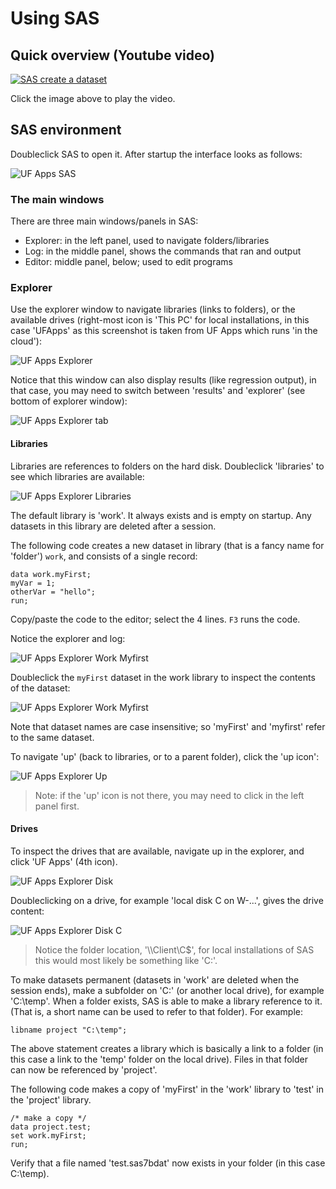 # Using SAS

## Quick overview (Youtube video)

[![SAS create a dataset](images/SAS_intro_First_Frame.png)](http://www.youtube.com/watch?v=Y45yTB6KMZE "SAS create a dataset")

Click the image above to play the video. 

## SAS environment

Doubleclick SAS to open it. After startup the interface looks as follows:

![UF Apps SAS](images/uf_apps_sas.png "UF Apps SAS")

### The main windows

There are three main windows/panels in SAS:

- Explorer: in the left panel, used to navigate folders/libraries
- Log: in the middle panel, shows the commands that ran and output
- Editor: middle panel, below; used to edit programs

### Explorer

Use the explorer window to navigate libraries (links to folders), or the available drives (right-most icon is 'This PC' for local installations, in this case 'UFApps' as this screenshot is taken from UF Apps which runs 'in the cloud'):

![UF Apps Explorer](images/uf_apps_sas_explorer.png "UF Apps Explorer")

Notice that this window can also display results (like regression output), in that case, you may need to switch between 'results' and 'explorer' (see bottom of explorer window):

![UF Apps Explorer tab](images/uf_apps_results_explorer_tab.png "UF Apps Explorer tab")

#### Libraries

Libraries are references to folders on the hard disk. Doubleclick 'libraries' to see which libraries are available:

![UF Apps Explorer Libraries](images/uf_apps_sas_explorer_libraries.png "UF Apps Explorer Libraries")

The default library is 'work'. It always exists and is empty on startup. Any datasets in this library are deleted after a session.

The following code creates a new dataset in library (that is a fancy name for 'folder') `work`, and consists of a single record:

```SAS
data work.myFirst;
myVar = 1;
otherVar = "hello";
run;
```
Copy/paste the code to the editor; select the 4 lines. `F3` runs the code.

Notice the explorer and log:

![UF Apps Explorer Work Myfirst](images/uf_apps_myFirst.png "UF Apps Explorer Work Myfirst")

Doubleclick the `myFirst` dataset in the work library to inspect the contents of the dataset:

![UF Apps Explorer Work Myfirst](images/uf_apps_work.myfirst.png "UF Apps Explorer Work Myfirst")

Note that dataset names are case insensitive; so 'myFirst' and 'myfirst' refer to the same dataset.

To navigate 'up' (back to libraries, or to a parent folder), click the 'up icon':

![UF Apps Explorer Up](images/uf_apps_sas_explorer_up_one_level.png "UF Apps Explorer Up")

> Note: if the 'up' icon is not there, you may need to click in the left panel first.

#### Drives

To inspect the drives that are available, navigate up in the explorer, and click 'UF Apps' (4th icon).

![UF Apps Explorer Disk](images/uf_apps_explorer_disk.png "UF Apps Explorer Disk")

Doubleclicking on a drive, for example 'local disk C on W-...', gives the drive content:

![UF Apps Explorer Disk C](images/uf_apps_explorer_disk_C.png "UF Apps Explorer Disk C")

> Notice the folder location, '\\\\Client\C$', for local installations of SAS this would most likely be something like 'C:'. 

To make datasets permanent (datasets in 'work' are deleted when the session ends), make a subfolder on 'C:\' (or another local drive), for example 'C:\temp'. When a folder exists, SAS is able to make a library reference to it. (That is, a short name can be used to refer to that folder). For example:

```SAS
libname project "C:\temp";
```

The above statement creates a library which is basically a link to a folder (in this case a link to the 'temp' folder on the local drive). Files in that folder can now be referenced by 'project'. 

The following code makes a copy of 'myFirst' in the 'work' library to 'test' in the 'project' library.  
```SAS
/* make a copy */
data project.test;
set work.myFirst;
run;
```

Verify that a file named 'test.sas7bdat' now exists in your folder (in this case C:\temp).






